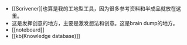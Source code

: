 - [[Scrivener]]也算是我的工地型工具，因为很多参考资料和半成品就放在这里。
- 这是发挥创意的地方，主要是激发想法和创意。这是brain dump的地方。
- [[noteboard]]
- [[kb(Knowledge database)]]
